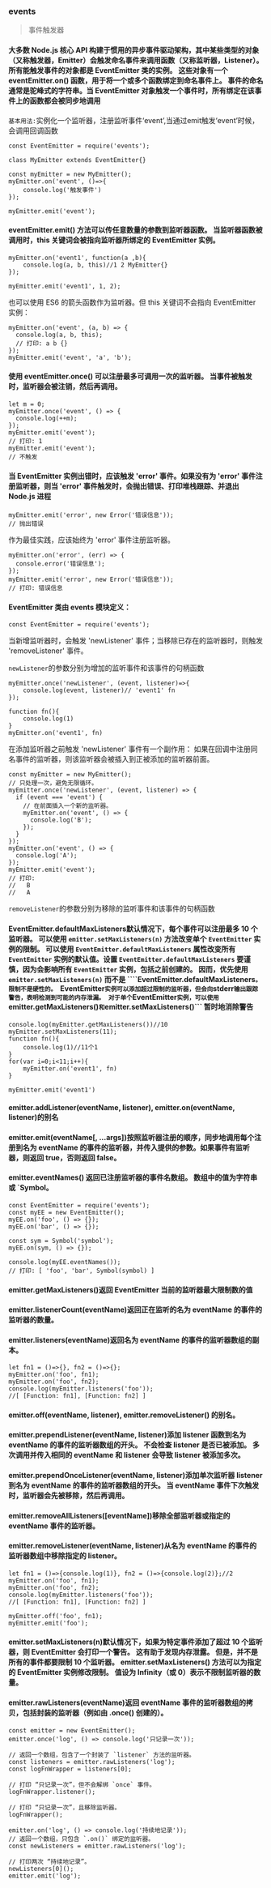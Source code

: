 ### events

> 事件触发器

#### 大多数 Node.js 核心 API 构建于惯用的异步事件驱动架构，其中某些类型的对象（又称触发器，Emitter）会触发命名事件来调用函数（又称监听器，Listener）。所有能触发事件的对象都是 EventEmitter 类的实例。 这些对象有一个 eventEmitter.on() 函数，用于将一个或多个函数绑定到命名事件上。 事件的命名通常是驼峰式的字符串。当 EventEmitter 对象触发一个事件时，所有绑定在该事件上的函数都会被同步地调用

```基本用法:```实例化一个监听器，注册监听事件‘event’,当通过emit触发‘event’时候，会调用回调函数

```
const EventEmitter = require('events');

class MyEmitter extends EventEmitter{}

const myEmitter = new MyEmitter();
myEmitter.on('event', ()=>{
    console.log('触发事件')
});

myEmitter.emit('event');
```

#### eventEmitter.emit() 方法可以传任意数量的参数到监听器函数。 当监听器函数被调用时，this 关键词会被指向监听器所绑定的 EventEmitter 实例。

```
myEmitter.on('event1', function(a ,b){
    console.log(a, b, this)//1 2 MyEmitter{}
});

myEmitter.emit('event1', 1, 2);
```
也可以使用 ES6 的箭头函数作为监听器。但 this 关键词不会指向 EventEmitter 实例：

```
myEmitter.on('event', (a, b) => {
  console.log(a, b, this);
  // 打印: a b {}
});
myEmitter.emit('event', 'a', 'b');
```

#### 使用 eventEmitter.once() 可以注册最多可调用一次的监听器。 当事件被触发时，监听器会被注销，然后再调用。

```
let m = 0;
myEmitter.once('event', () => {
  console.log(++m);
});
myEmitter.emit('event');
// 打印: 1
myEmitter.emit('event');
// 不触发
```

#### 当 EventEmitter 实例出错时，应该触发 'error' 事件。如果没有为 'error' 事件注册监听器，则当 'error' 事件触发时，会抛出错误、打印堆栈跟踪、并退出 Node.js 进程

```
myEmitter.emit('error', new Error('错误信息'));
// 抛出错误
```

作为最佳实践，应该始终为 'error' 事件注册监听器。

```
myEmitter.on('error', (err) => {
  console.error('错误信息');
});
myEmitter.emit('error', new Error('错误信息'));
// 打印: 错误信息
```

#### EventEmitter 类由 events 模块定义：

```
const EventEmitter = require('events');
```

当新增监听器时，会触发 'newListener' 事件；当移除已存在的监听器时，则触发 'removeListener' 事件。

```newListener```的参数分别为增加的监听事件和该事件的句柄函数

```
myEmitter.once('newListener', (event, listener)=>{
    console.log(event, listener)// 'event1' fn
});

function fn(){
    console.log(1)
}
myEmitter.on('event1', fn)
```

在添加监听器之前触发 'newListener' 事件有一个副作用： 如果在回调中注册同名事件的监听器，则该监听器会被插入到正被添加的监听器前面。

```
const myEmitter = new MyEmitter();
// 只处理一次，避免无限循环。
myEmitter.once('newListener', (event, listener) => {
  if (event === 'event') {
    // 在前面插入一个新的监听器。
    myEmitter.on('event', () => {
      console.log('B');
    });
  }
});
myEmitter.on('event', () => {
  console.log('A');
});
myEmitter.emit('event');
// 打印:
//   B
//   A
```

```removeListener```的参数分别为移除的监听事件和该事件的句柄函数

#### EventEmitter.defaultMaxListeners默认情况下，每个事件可以注册最多 10 个监听器。 可以使用 ```emitter.setMaxListeners(n)``` 方法改变单个 ```EventEmitter``` 实例的限制。 可以使用 ```EventEmitter.defaultMaxListeners``` 属性改变所有 ```EventEmitter``` 实例的默认值。设置 ```EventEmitter.defaultMaxListeners``` 要谨慎，因为会影响所有 ```EventEmitter``` 实例，包括之前创建的。 因而，优先使用 ```emitter.setMaxListeners(n)``` 而不是 ````EventEmitter.defaultMaxListeners```。限制不是硬性的。 ```EventEmitter``` 实例可以添加超过限制的监听器，但会向 ```stderr``` 输出跟踪警告，表明检测到可能的内存泄漏。 对于单个 ```EventEmitter``` 实例，可以使用 ```emitter.getMaxListeners()``` 和 ```emitter.setMaxListeners()``` 暂时地消除警告

```
console.log(myEmitter.getMaxListeners())//10
myEmitter.setMaxListeners(11);
function fn(){
    console.log(1)//11个1
}
for(var i=0;i<11;i++){
    myEmitter.on('event1', fn)
}

myEmitter.emit('event1')
```

#### emitter.addListener(eventName, listener), emitter.on(eventName, listener)的别名

#### emitter.emit(eventName[, ...args])按照监听器注册的顺序，同步地调用每个注册到名为 eventName 的事件的监听器，并传入提供的参数。如果事件有监听器，则返回 true，否则返回 false。

#### emitter.eventNames() 返回已注册监听器的事件名数组。 数组中的值为字符串或 `Symbol。

```
const EventEmitter = require('events');
const myEE = new EventEmitter();
myEE.on('foo', () => {});
myEE.on('bar', () => {});

const sym = Symbol('symbol');
myEE.on(sym, () => {});

console.log(myEE.eventNames());
// 打印: [ 'foo', 'bar', Symbol(symbol) ]
```

#### emitter.getMaxListeners()返回 EventEmitter 当前的监听器最大限制数的值

#### emitter.listenerCount(eventName)返回正在监听的名为 eventName 的事件的监听器的数量。

#### emitter.listeners(eventName)返回名为 eventName 的事件的监听器数组的副本。

```
let fn1 = ()=>{}, fn2 = ()=>{};
myEmitter.on('foo', fn1);
myEmitter.on('foo', fn2);
console.log(myEmitter.listeners('foo'));
//[ [Function: fn1], [Function: fn2] ]
```

#### emitter.off(eventName, listener), emitter.removeListener() 的别名。

#### emitter.prependListener(eventName, listener)添加 listener 函数到名为 eventName 的事件的监听器数组的开头。 不会检查 listener 是否已被添加。 多次调用并传入相同的 eventName 和 listener 会导致 listener 被添加多次。


#### emitter.prependOnceListener(eventName, listener)添加单次监听器 listener 到名为 eventName 的事件的监听器数组的开头。 当 eventName 事件下次触发时，监听器会先被移除，然后再调用。


#### emitter.removeAllListeners([eventName])移除全部监听器或指定的 eventName 事件的监听器。

#### emitter.removeListener(eventName, listener)从名为 eventName 的事件的监听器数组中移除指定的 listener。


```
let fn1 = ()=>{console.log(1)}, fn2 = ()=>{console.log(2)};//2
myEmitter.on('foo', fn1);
myEmitter.on('foo', fn2);
console.log(myEmitter.listeners('foo'));
//[ [Function: fn1], [Function: fn2] ]

myEmitter.off('foo', fn1);
myEmitter.emit('foo');
```

#### emitter.setMaxListeners(n)默认情况下，如果为特定事件添加了超过 10 个监听器，则 EventEmitter 会打印一个警告。 这有助于发现内存泄露。 但是，并不是所有的事件都要限制 10 个监听器。 emitter.setMaxListeners() 方法可以为指定的 EventEmitter 实例修改限制。 值设为 Infinity（或 0）表示不限制监听器的数量。

#### emitter.rawListeners(eventName)返回 eventName 事件的监听器数组的拷贝，包括封装的监听器（例如由 .once() 创建的）。

```
const emitter = new EventEmitter();
emitter.once('log', () => console.log('只记录一次'));

// 返回一个数组，包含了一个封装了 `listener` 方法的监听器。
const listeners = emitter.rawListeners('log');
const logFnWrapper = listeners[0];

// 打印 “只记录一次”，但不会解绑 `once` 事件。
logFnWrapper.listener();

// 打印 “只记录一次”，且移除监听器。
logFnWrapper();

emitter.on('log', () => console.log('持续地记录'));
// 返回一个数组，只包含 `.on()` 绑定的监听器。
const newListeners = emitter.rawListeners('log');

// 打印两次 “持续地记录”。
newListeners[0]();
emitter.emit('log');
```
